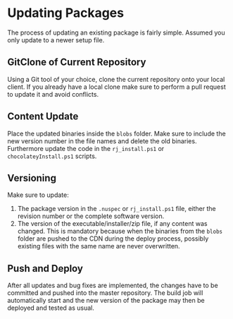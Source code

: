 # Updating Packages

The process of updating an existing package is fairly simple. Assumed you only update to a newer setup file.

## GitClone of Current Repository

Using a Git tool of your choice, clone the current repository onto your local client. If you already have a local clone make sure to perform a pull request to update it and avoid conflicts.

## Content Update

Place the updated binaries inside the `blobs` folder. Make sure to include the new version number in the file names and delete the old binaries. Furthermore update the code in the `rj_install.ps1` or `chocolateyInstall.ps1` scripts.

## Versioning

Make sure to update:

1. The package version in the `.nuspec` or `rj_install.ps1` file, either the revision number or the complete software version.
2. The version of the executable/installer/zip file, if any content was changed. This is mandatory because when the binaries from the `blobs` folder are pushed to the CDN during the deploy process, possibly existing files with the same name are never overwritten.

## Push and Deploy

After all updates and bug fixes are implemented, the changes have to be committed and pushed into the master repository. The build job will automatically start and the new version of the package may then be deployed and tested as usual.

